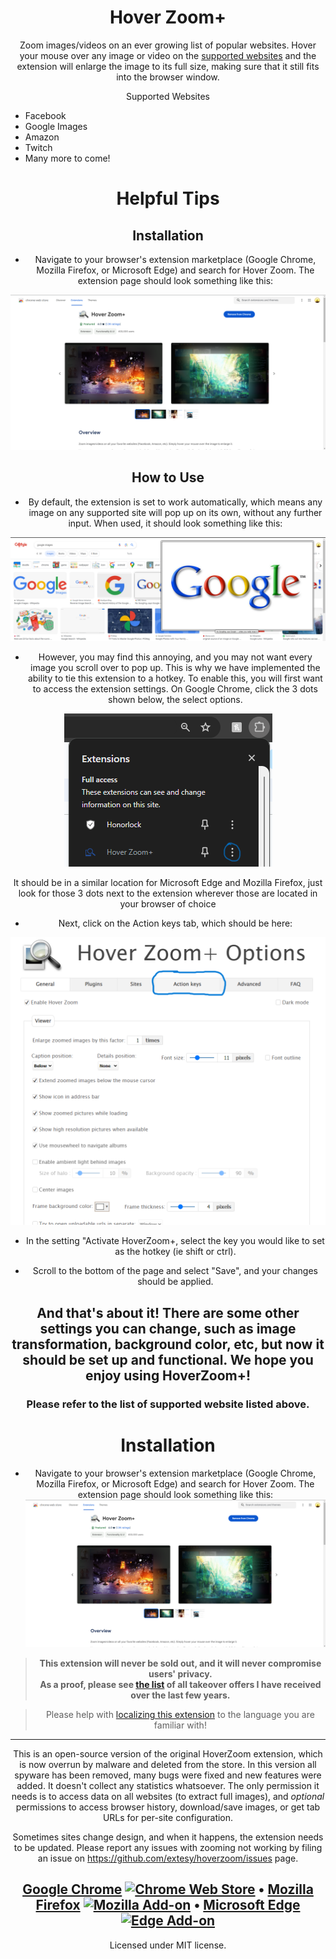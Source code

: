 <div align="center">
  
# Hover Zoom+

Zoom images/videos on an ever growing list of popular websites. Hover your mouse over any image or video on the [supported websites](https://github.com/extesy/hoverzoom/tree/master/plugins) and the extension will enlarge the image to its full size, making sure that it still fits into the browser window.

Supported Websites

<div align="left">
  
- Facebook
- Google Images
- Amazon
- Twitch
- Many more to come!

<div align="center">
  
# Helpful Tips

## Installation 
- Navigate to your browser's extension marketplace (Google Chrome, Mozilla Firefox, or Microsoft Edge) and search for Hover Zoom. The extension page should look something like this:
  
![alt text](Assets/marketplacepage.png)

## How to Use
- By default, the extension is set to work automatically, which means any image on any supported site will pop up on its own, without any further input. When used, it should look something like this:

![alt text](Assets/zoomexample.png)

- However, you may find this annoying, and you may not want every image you scroll over to pop up. This is why we have implemented the ability to tie this extension to a hotkey. To enable this, you will first want to access the extension settings.
On Google Chrome, click the 3 dots shown below, the select options.

![alt text](Assets/extensionsettings.png)

It should be in a similar location for Microsoft Edge and Mozilla Firefox, just look for those 3 dots next to the extension wherever those are located in your browser of choice

- Next, click on the Action keys tab, which should be here:

![alt text](Assets/actionkeys.png)

- In the setting "Activate HoverZoom+, select the key you would like to set as the hotkey (ie shift or ctrl). 

- Scroll to the bottom of the page and select "Save", and your changes should be applied.

## And that's about it! There are some other settings you can change, such as image transformation, background color, etc, but now it should be set up and functional. We hope you enjoy using HoverZoom+!
### Please refer to the list of supported website listed above.


# Installation 
- Navigate to your browser's extension marketplace (Google Chrome, Mozilla Firefox, or Microsoft Edge) and search for Hover Zoom. The extension page should look something like this:
![alt text](\Assets\marketplacepage.png)




> **This extension will never be sold out, and it will never compromise users' privacy.<br>
> As a proof, please see [the list](https://github.com/extesy/hoverzoom/discussions/670) of all takeover offers I have received over the last few years.**

> Please help with [localizing this extension](https://crowdin.com/project/hoverzoom) to the language you are familiar with!

---

This is an open-source version of the original HoverZoom extension, which is now overrun by malware and deleted from the store. In this version all spyware has been removed, many bugs were fixed and new features were added. It doesn't collect any statistics whatsoever. The only permission it needs is to access data on all websites (to extract full images), and *optional* permissions to access browser history, download/save images, or get tab URLs for per-site configuration.

Sometimes sites change design, and when it happens, the extension needs to be updated. Please report any issues with zooming not working by filing an issue on https://github.com/extesy/hoverzoom/issues page.

[Google Chrome](https://chrome.google.com/webstore/detail/hover-zoom%20/pccckmaobkjjboncdfnnofkonhgpceea) <a href="https://chrome.google.com/webstore/detail/hover-zoom%20/pccckmaobkjjboncdfnnofkonhgpceea" target="_blank"><img alt="Chrome Web Store" src="https://img.shields.io/chrome-web-store/users/pccckmaobkjjboncdfnnofkonhgpceea?color=blue"></a> • [Mozilla Firefox](https://addons.mozilla.org/en-US/firefox/addon/hover-zoom-plus/) <a href="https://addons.mozilla.org/en-US/firefox/addon/hover-zoom-plus/" target="_blank"><img alt="Mozilla Add-on" src="https://img.shields.io/amo/users/hover-zoom-plus"></a> • [Microsoft Edge](https://microsoftedge.microsoft.com/addons/detail/hover-zoom/bnibclmindjpdfiipicpdhljfblkpkml) <a href="https://microsoftedge.microsoft.com/addons/detail/hover-zoom/bnibclmindjpdfiipicpdhljfblkpkml" target="_blank"><img alt="Edge Add-on" src="https://img.shields.io/badge/dynamic/json?label=users&query=%24.activeInstallCount&url=https%3A%2F%2Fmicrosoftedge.microsoft.com%2Faddons%2Fgetproductdetailsbycrxid%2Fbnibclmindjpdfiipicpdhljfblkpkml"></a>
---


Licensed under MIT license.
